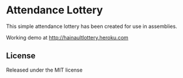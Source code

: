 # Attendance Lottery

This simple attendance lottery has been created for use in assemblies.

Working demo at http://hainaultlottery.heroku.com

## License

Released under the MIT license
